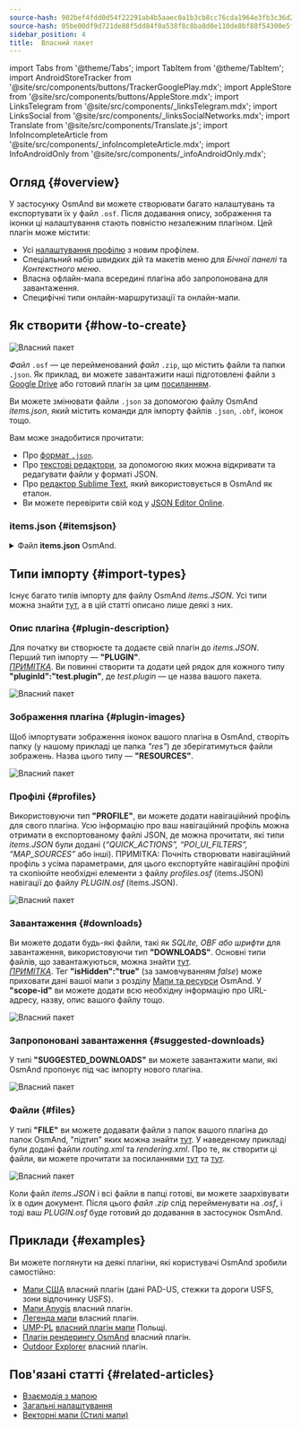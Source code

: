 ```yaml
---
source-hash: 902bef4fdd0d54f22291ab4b5aaec0a1b3cb8cc76cda1964e3fb3c36d2adb6fb
source-hash: 05be00df9d721de88f5dd84f0a538f8c8ba8d0e110de8bf88f54300e5f72b004
sidebar_position: 4
title:  Власний пакет
---
```

import Tabs from '@theme/Tabs';
import TabItem from '@theme/TabItem';
import AndroidStoreTracker from '@site/src/components/buttons/TrackerGooglePlay.mdx';
import AppleStore from '@site/src/components/buttons/AppleStore.mdx';
import LinksTelegram from '@site/src/components/_linksTelegram.mdx';
import LinksSocial from '@site/src/components/_linksSocialNetworks.mdx';
import Translate from '@site/src/components/Translate.js';
import InfoIncompleteArticle from '@site/src/components/_infoIncompleteArticle.mdx';
import InfoAndroidOnly from '@site/src/components/_infoAndroidOnly.mdx';



## Огляд {#overview}

У застосунку OsmAnd ви можете створювати багато налаштувань та експортувати їх у файл `.osf`. Після додавання опису, зображення та іконки ці налаштування стають повністю незалежним плагіном. Цей плагін може містити:

- Усі [налаштування профілю](../personal/profiles.md) з новим профілем.
- Спеціальний набір швидких дій та макетів меню для *Бічної панелі* та *Контекстного меню*.
- Власна офлайн-мапа всередині плагіна або запропонована для завантаження.
- Специфічні типи онлайн-маршрутизації та онлайн-мапи.


## Як створити {#how-to-create}

![Власний пакет](@site/static/img/plugins/custom/1.jpg)

*Файл* `.osf` — це перейменований *файл* `.zip`, що містить файли та папки `.json`. Як приклад, ви можете завантажити наші підготовлені файли з [Google Drive](https://drive.google.com/drive/folders/1wDPGThkdRi9_3UrCKROgt49qi-1gM6jk?usp=sharing) або готовий плагін за цим [посиланням](https://drive.google.com/open?id=1efZ01uAIL27aTQLLoTl8KYH-ts_WSRSe).  

Ви можете змінювати файли `.json` за допомогою файлу OsmAnd *items.json*, який містить команди для імпорту файлів `.json`, `.obf`, іконок тощо.

Вам може знадобитися прочитати:

- Про [формат `.json`](https://en.wikipedia.org/wiki/JSON).
- Про [текстові редактори](https://en.wikipedia.org/wiki/List_of_text_editors), за допомогою яких можна відкривати та редагувати файли у форматі JSON.
- Про [редактор Sublime Text](https://en.wikipedia.org/wiki/Sublime_Text), який використовується в OsmAnd як еталон.
- Ви можете перевірити свій код у [JSON Editor Online](https://jsoneditoronline.org/).


### items.json {#itemsjson}

<details>
<summary> Файл <b>items.json</b> OsmAnd. </summary> 

```
{
   "version":1,
   "items":[

      {
         "type":"PLUGIN",
         "pluginId":"test.plugin",
         "version" : 1,
         "icon": {
             "" : "@plugin-id.png"
             
         },
         "image": {
             "" :"@plugin-image.webp"
         },
         "name":{
            "":"Test Plugin",
            "ru":"Test Plugin: RU language"
         },
         "description":{
            "":"This package is a test package and displays test information.",
            "ru":"This package is a test package and displays test information. RU language."
         }
      },

      {
         "type":"RESOURCES",
         "pluginId":"test.plugin",
         "file":"res"
      },


      {
         "type":"DOWNLOADS",
         "pluginId":"test.plugin",
         "items":[
            {
               "path":"test",
               "name":{
                  "":"My offline maps",
                  "ru":"RU: My offline maps"
               },
               "icon":{
                  "":"ic_world_globe_dark"
               },
               "header-color":"#002E64",
               "description":{
                  "text":{
                     "":"This package is a collection of online and offline map sources of various types.",
                     "ru":"RU: This package is a collection of online and offline map sources of various types."
                  },
                  "button":[
                     {
                        "":"Telegram chat OsmAnd",
                        "url":"https:\/\/t.me\/OsmAndMaps"
                     }
                  ]
               }
            },
            {
               "scope-id":"offline-maps",
               "path":"test/Waterway",
               "header-color":"#002E64",
               "name":{
                  "":"Waterway",
                  "ru":"RU: waterway"
               },
               "icon":{
                  "":"ic_world_globe_dark"
               },
               "items":[
                  {
                     "name":{
                        "":"Offline Waterway map SA",
                        "ru":"RU: Offline Waterway map SA"
                     },
                     "filename":"waterway.obf.zip",
                     "type":"map",
                     "isHidden":"true",
                     "timestamp":1582994500,
                     "containerSize":28195301,
                     "contentSize":28195301,
                     "description":{
                        "text":{
                           "":"Zoom min: 0<br />Zoom max: 19<br />Countries: SA",
                           "ru":"RU: Zoom min: 0<br />Zoom max: 19<br />Countries: SA"
                        },
                        "image":[
                           "https://drive.google.com/uc?id=16HjUHsSWNgeQI0bmuup9ohpyrg6rWkHH&export=download"
                        ]
                     },
                     "downloadurl":"https://drive.google.com/uc?id=10iP2VZexHtHC0QLhACZ1QoEy-duNN5Wg&export=download",
                     "firstsubname":{
                        "":"Waterway",
                        "ru":"RU: Waterway"
                     },
                     "secondsubname":{
                        "":"",
                        "ru":""
                     }
                }
           ]
        }] 
    },

      {
         "type":"PROFILE",
         "pluginId":"test.plugin",
         "file":"bicycle_test.json",
         "appMode":{
            "iconColor":"RED",
            "iconName":"ic_action_motorcycle_dark",
            "locIcon":"BENTLEY",
            "navIcon":"BENTLEY",
            "order":32,
            "parent":"bicycle",
            "stringKey":"bicycle_test",
            "userProfileName" : "Test Prof"
         },
         "prefs" : {
            "drawer_logo": { "" : "@logo.png"},
            "drawer_url" : { "" : "https://osmand.net"},
            "drawer_items" : { "hidden" : ["dashboard"], "order" : ["map_markers", "my_places", "search"] },
            "context_menu_items" : {},
            "configure_map_items" : {},
            "route_service":"OSMAND",
            "renderer":"test-rendering.render.xml",
            "routing_profile":"routing-test.xml/test-car"
        }
      },

      {
         "type":"FILE",
         "pluginId":"test.plugin",
         "subtype" : "rendering_style",
         "file":"\/rendering\/test-rendering.render.xml"
      },

      {
         "type":"FILE",
         "pluginId":"test.plugin",
         "subtype" : "routing_config",
         "file":"\/routing\/routing-test.xml"
      },

      {
         "type":"SUGGESTED_DOWNLOADS",
         "pluginId":"test.plugin",
         "comment-1" : "search-type are latlon (closest by latlon), worldregion (by boundaries if name matches worldRegion downloadName as we do for default types), by default natural order, limit finds first N elements",
         "comment-2" : "predefined scope-id are @type of indexes.xml map, srtm_map, road_map, wikimap, wikivoyage, hillshade, slope, fonts, voice, depth ",
         "comment-3" : "names filters ignore case by name.contains(filterName)",
         "items": [{
             "scope-id" : "test-downloads",
             "limit" : 1,
             "search-type" : "latlon"
         }, {
             "scope-id" : "road_map",
             "names" : [
                 "Poland_lesser-poland_europe_2.obf.zip", "netherlands_noord-holland_europe"]
         }, {
             "scope-id" : "wikimap",
             "search-type" : "worldregion"
         }]
      },

      {
         "type":"NAVIGATION_ICONS",
         "pluginId":"test.plugin",
         "items" : [{
            "locationIcon": {
                 "" : "@bentley-car.png"
            },
            "locationIconId": "BENTLEY", 
            "navigationIcon": {
                 "" : "@bentley-car-moving.png"
            },
            "navigationIconId": "BENTLEY"
         }]
      },
      
      {
         "type":"QUICK_ACTIONS",
         "pluginId":"test.plugin",
         "items": [{
            "name": "Test quick action",
            "actionType": "osmbug.add",
            "params": "{\"dialog\":\"false\",\"message\":\"Message\"}"
          }]
      },

      {
         "type":"POI_UI_FILTERS",
         "pluginId":"test.plugin",
          "items": [{
                "name": "Test Search",
                "filterId": "test_search",
                "acceptedTypes": "{\"sustenance\":[\"bar\",\"alpine_hut\"]}"
            }]
      },

      {
         "type":"MAP_SOURCES",
         "pluginId":"test.plugin",
         "items": [{
            "sql": false,
            "name": "OsmAnd (test)",
            "minZoom": 1,
            "maxZoom": 19,
            "url": "https:\/\/tile.osmand.net\/hd\/{0}\/{1}\/{2}.png",
            "ellipsoid": false,
            "inverted_y": false,
            "timesupported": false,
            "expire": -1,
            "inversiveZoom": false,
            "ext": ".png",
            "tileSize": 512,
            "bitDensity": 8,
            "avgSize": 18000
        }]
      }
   ]
}

```

</details>


## Типи імпорту {#import-types}

Існує багато типів імпорту для файлу OsmAnd *items.JSON*. Усі типи можна знайти [тут](https://github.com/osmandapp/Osmand/blob/r3.7/OsmAnd/src/net/osmand/plus/settings/backend/SettingsHelper.java#L133), а в цій статті описано лише деякі з них.

### Опис плагіна {#plugin-description}

Для початку ви створюєте та додаєте свій плагін до *items.JSON*. Перший тип імпорту — **"PLUGIN"**.  
   *<u>ПРИМІТКА</u>*. Ви повинні створити та додати цей рядок для кожного типу **"pluginId":"test.plugin"**, де *test.plugin* — це назва вашого пакета.  

   ![Власний пакет](@site/static/img/plugins/custom/2.jpg)

### Зображення плагіна {#plugin-images}

Щоб імпортувати зображення іконок вашого плагіна в OsmAnd, створіть папку (у нашому прикладі це папка *"res"*) де зберігатимуться файли зображень. Назва цього типу — **"RESOURCES"**.  

   ![Власний пакет](@site/static/img/plugins/custom/4.jpg)


### Профілі {#profiles}

Використовуючи тип **"PROFILE"**, ви можете додати навігаційний профіль для свого плагіна. Усю інформацію про ваш навігаційний профіль можна отримати в експортованому файлі JSON, де можна прочитати, які типи *items.JSON* були додані (*“QUICK_ACTIONS”, “POI_UI_FILTERS”, “MAP_SOURCES”* або інші).
ПРИМІТКА: Почніть створювати навігаційний профіль з усіма параметрами, для цього експортуйте навігаційні профілі та скопіюйте необхідні елементи з файлу *profiles.osf* (items.JSON) навігації до файлу *PLUGIN.osf* (items.JSON).  

   ![Власний пакет](@site/static/img/plugins/custom/6.jpg)

### Завантаження {#downloads}

Ви можете додати будь-які файли, такі як *SQLite, OBF або шрифти* для завантаження, використовуючи тип **"DOWNLOADS"**. Основні типи файлів, що завантажуються, можна знайти [тут](https://github.com/osmandapp/Osmand/blob/master/OsmAnd/src/net/osmand/plus/download/DownloadActivityType.java#L33).  
   *<u>ПРИМІТКА</u>*. Тег **"isHidden":"true"** (за замовчуванням *false*) може приховати дані вашої мапи з розділу [Мапи та ресурси](../personal/maps-resources.md#local) OsmAnd.  У **"scope-id"** ви можете додати всю необхідну інформацію про URL-адресу, назву, опис вашого файлу тощо.  

   ![Власний пакет](@site/static/img/plugins/custom/3.jpg)

### Запропоновані завантаження {#suggested-downloads}

У типі **"SUGGESTED_DOWNLOADS"** ви можете завантажити мапи, які OsmAnd пропонує під час імпорту нового плагіна.  

   ![Власний пакет](@site/static/img/plugins/custom/7.jpg)

### Файли {#files}

 У типі **"FILE"** ви можете додавати файли з папок вашого плагіна до папок OsmAnd, "підтип" яких можна знайти [тут](https://github.com/osmandapp/Osmand/blob/r3.7/OsmAnd/src/net/osmand/plus/settings/backend/SettingsHelper.java#L1312). У наведеному прикладі були додані файли *routing.xml* та *rendering.xml*. Про те, як створити ці файли, ви можете прочитати за посиланнями [тут](https://github.com/osmandapp/OsmAnd-resources/blob/master/routing/routing.xml) та [тут](https://github.com/osmandapp/OsmAnd-resources/tree/master/rendering_styles).  

   ![Власний пакет](@site/static/img/plugins/custom/8.jpg)

Коли файл *items.JSON* і всі файли в папці готові, ви можете заархівувати їх в один документ. Після цього *файл .zip* слід перейменувати на *.osf*, і тоді ваш *PLUGIN.osf* буде готовий до додавання в застосунок OsmAnd.


## Приклади {#examples}

Ви можете поглянути на деякі плагіни, які користувачі OsmAnd зробили самостійно:

 - [Мапи США](https://osmand.net/uploads/plugins/us.maps/2/us.maps-2.osf) власний плагін (дані PAD-US, стежки та дороги USFS, зони відпочинку USFS).
 - [Мапи Anygis](https://osmand.net/uploads/plugins/ru.anygis.plugin/2/ru.anygis.plugin-2.osf) власний плагін.
 - [Легенда мапи](https://osmand.net/uploads/plugins/legend.plugin/1/legend.plugin-1.osf) власний плагін.
 - [UMP-PL](https://ump.waw.pl/) [власний плагін мапи](https://osmand.net/uploads/plugins/UMP_map.plugin/1/UMP_map.plugin-1.osf) Польщі.
 - [Плагін рендерингу OsmAnd](https://osmand.net/uploads/plugins/osmand.rendering.plugin/1/osmand.rendering.plugin-1.osf) власний плагін.
 - [Outdoor Explorer](https://osmand.net/uploads/plugins/outdoor-explorer.plugin/1/outdoor-explorer.plugin-1.osf) власний плагін.


## Пов'язані статті {#related-articles}

- [Взаємодія з мапою](../../user/map/interact-with-map.md)
- [Загальні налаштування](../../user/personal/global-settings.md)
- [Векторні мапи (Стилі мапи)](../../user/map/vector-maps.md)